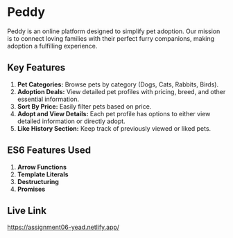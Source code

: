 
# Peddy

Peddy is an online platform designed to simplify pet adoption. Our mission is to connect loving families with their perfect furry companions, making adoption a fulfilling experience.
## Key Features

1. **Pet Categories:** Browse pets by category (Dogs, Cats, Rabbits, Birds).
2. **Adoption Deals:** View detailed pet profiles with pricing, breed, and other essential information.
3. **Sort By Price:** Easily filter pets based on price.
4. **Adopt and View Details:** Each pet profile has options to either view detailed information or directly adopt.
5. **Like History Section:** Keep track of previously viewed or liked pets.


## ES6 Features Used
1. **Arrow Functions** 
2. **Template Literals** 
3. **Destructuring** 
5. **Promises** 


## Live Link
https://assignment06-yead.netlify.app/

